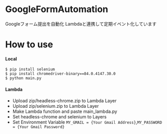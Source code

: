 # GoogleFormAutomation
Googleフォーム提出を自動化
Lambdaと連携して定期イベント化しています

# How to use
#### Local
```
$ pip install selenium
$ pip install chromedriver-binary==84.0.4147.30.0
$ python main.py
```
#### Lambda
- Upload zip/headless-chrome.zip to Lambda Layer
- Upload zip/selenium.zip to Lambda Layer
- Make Lambda function and paste main_lambda.py
- Set headless-chrome and selenium to Layers
- Set Environment Variable ```MY_GMAIL = {Your Gmail Address}```,```MY_PASSWORD = {Your Gmail Password}```
